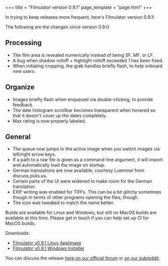 +++
title = "Filmulator version 0.9.1"
page_template = "page.html"
+++

In trying to keep releases more frequent, here's Filmulator version 0.9.1!

The following are the changes since version 0.9.0:

## Processing

* The film area is revealed numerically instead of being SF, MF, or LF.
* A bug when shadow rolloff + highlight rolloff exceeded 1 has been fixed.
* When initiating cropping, the grab handles briefly flash, to help onboard new users.

## Organize

* Images briefly flash when enqueued via double-clicking, to provide feedback.
* The date histogram scrollbar becomes transparent when hovered so that it doesn't cover up the dates completely.
* Max rating is now properly labeled.

## General

* The queue now jumps to the active image when you switch images via left/right arrow keys.
* If a path to a raw file is given as a command-line argument, it will import and automatically load the image on startup.
* German translations are now available, courtesy Luemmel from discuss.pixls.us.
* Certain parts of the UI were widened to make room for the German translation.
* EXIF writing was enabled for TIFFs. This can be a bit glitchy sometimes though in terms of other programs opening the files, though.
* The icon was tweaked to match the name better.

Builds are available for Linux and Windows, but still no MacOS builds are available at this time. Please get in touch if you can help set up CI for MacOS builds.

Downloads:

* [Filmulator v0.9.1 Linux AppImage](https://github.com/CarVac/filmulator-gui/releases/download/v0.9.1/Filmulator_v0.9.1.AppImage)
* [Filmulator v0.9.1 Windows Installer](https://github.com/CarVac/filmulator-gui/releases/download/v0.9.1/Filmulator_v0.9.1.exe)

You can discuss the release [here on our official forum](https://discuss.pixls.us/t/filmulator-v0-9-1-released/21029) or [on our subreddit](https://www.reddit.com/r/Filmulator/).
